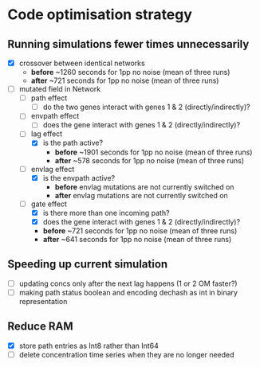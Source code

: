 # Code optimisation strategy

## Running simulations fewer times unnecessarily

- [x] crossover between identical networks
  - **before** ~1260 seconds for 1pp no noise (mean of three runs)
  - **after** ~721 seconds for 1pp no noise (mean of three runs)
- [ ] mutated field in Network
  - [ ] path effect
    - [ ] do the two genes interact with genes 1 & 2 (directly/indirectly)?
  - [ ] envpath effect
    - [ ] does the gene interact with genes 1 & 2 (directly/indirectly)?
  - [ ] lag effect
    - [x] is the path active?
      - **before** ~1901 seconds for 1pp no noise (mean of three runs)
      - **after** ~578 seconds for 1pp no noise (mean of three runs)
  - [ ] envlag effect
    - [x] is the envpath active?
      - **before** envlag mutations are not currently switched on
      - **after** envlag mutations are not currently switched on
  - [ ] gate effect
    - [x] is there more than one incoming path?
    - [x] does the gene interact with genes 1 & 2 (directly/indirectly)?
    - **before** ~721 seconds for 1pp no noise (mean of three runs)
    - **after** ~641 seconds for 1pp no noise (mean of three runs)

## Speeding up current simulation

- [ ] updating concs only after the next lag happens (1 or 2 OM faster?)
- [ ] making path status boolean and encoding dechash as int in binary representation

## Reduce RAM

- [x] store path entries as Int8 rather than Int64
- [ ] delete concentration time series when they are no longer needed
